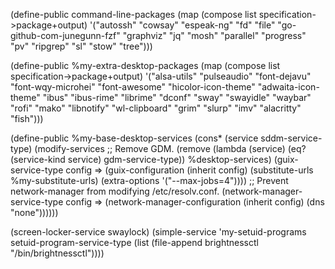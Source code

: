 

(define-public command-line-packages
  (map (compose list specification->package+output)
       '("autossh"
         "cowsay"
         "espeak-ng"
         "fd"
         "file"
         "go-github-com-junegunn-fzf"
         "graphviz"
         "jq"
         "mosh"
         "parallel"
         "progress"
         "pv"
         "ripgrep"
         "sl"
         "stow"
         "tree")))


         
(define-public %my-extra-desktop-packages
  (map (compose list specification->package+output)
       '("alsa-utils" "pulseaudio"
         "font-dejavu" "font-wqy-microhei" "font-awesome"
         "hicolor-icon-theme" "adwaita-icon-theme"
         "ibus" "ibus-rime" "librime" "dconf"
         "sway" "swayidle" "waybar" "rofi" "mako" "libnotify"
         "wl-clipboard" "grim" "slurp" "imv"
         "alacritty" "fish")))


(define-public %my-base-desktop-services
  (cons*
   (service sddm-service-type)
   (modify-services
       ;; Remove GDM.
       (remove (lambda (service)
                 (eq? (service-kind service) gdm-service-type))
               %desktop-services)
     (guix-service-type
      config => (guix-configuration
                 (inherit config)
                 (substitute-urls %my-substitute-urls)
                 (extra-options '("--max-jobs=4"))))
     ;; Prevent network-manager from modifying /etc/resolv.conf.
     (network-manager-service-type
      config => (network-manager-configuration
                 (inherit config)
                 (dns "none"))))))


 (screen-locker-service swaylock)
   (simple-service 'my-setuid-programs
                   setuid-program-service-type
                   (list (file-append brightnessctl "/bin/brightnessctl"))))